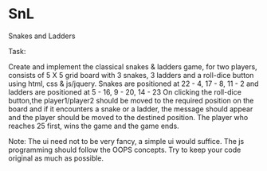 SnL
===

Snakes and Ladders


Task:

Create and implement the classical  snakes & ladders game, for two players, consists of 5 X 5 grid board with 3 snakes, 3 ladders and a roll-dice button using html, css &  js/jquery.
Snakes are positioned at 22 - 4, 17 - 8, 11 - 2 and ladders are positioned at 5 - 16, 9 - 20, 14 - 23
On clicking the roll-dice button,the player1/player2 should be moved to the required position on the board and if it encounters a snake or a ladder, the message should appear and the player should be moved to the destined position. The player who reaches 25 first, wins the game and the game ends.

Note:
The ui need not to be very fancy, a simple ui would suffice. 
The js programming should follow the OOPS concepts.
Try to keep your code original as much as possible.


